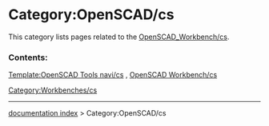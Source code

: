 # Category:OpenSCAD/cs
This category lists pages related to the [OpenSCAD\_Workbench/cs](OpenSCAD_Workbench/cs.md).

### Contents:

[Template:OpenSCAD Tools navi/cs](Template:OpenSCAD_Tools_navi/cs.md) , [OpenSCAD Workbench/cs](OpenSCAD_Workbench/cs.md)

[Category:Workbenches/cs](Category:Workbenches/cs.md)

---
[documentation index](../README.md) > Category:OpenSCAD/cs
